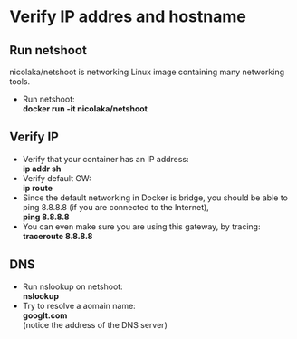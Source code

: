 # Verify IP addres and hostname

## Run netshoot

nicolaka/netshoot is networking Linux image containing many networking tools.  
  
- Run netshoot:  
**docker run -it nicolaka/netshoot**

## Verify IP

- Verify that your container has an IP address:  
**ip addr sh**
- Verify default GW:  
**ip route**
- Since the default networking in Docker is bridge, you should be able to ping 8.8.8.8 (if you are connected to the Internet),  
**ping 8.8.8.8**
- You can even make sure you are using this gateway, by tracing:  
**traceroute 8.8.8.8**

## DNS

- Run nslookup on netshoot:  
**nslookup**
- Try to resolve a aomain name:  
**googlt.com**  
(notice the address of the DNS server)
